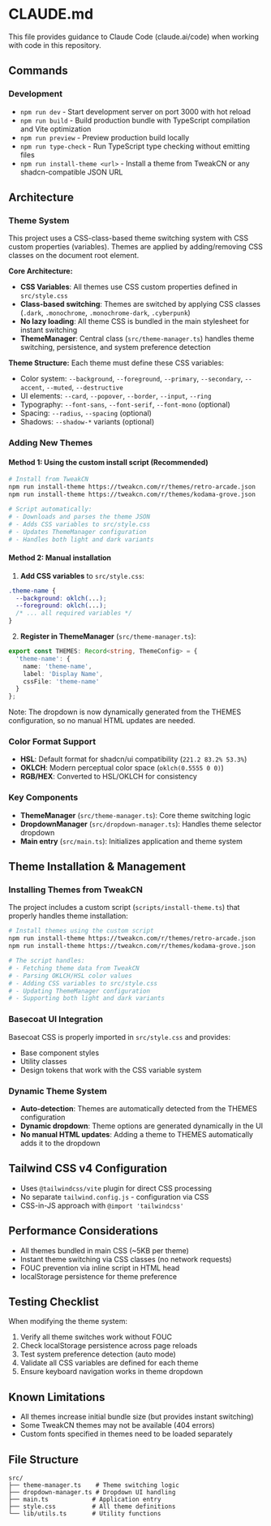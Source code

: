 # CLAUDE.md

This file provides guidance to Claude Code (claude.ai/code) when working with code in this repository.

## Commands

### Development
- `npm run dev` - Start development server on port 3000 with hot reload
- `npm run build` - Build production bundle with TypeScript compilation and Vite optimization
- `npm run preview` - Preview production build locally
- `npm run type-check` - Run TypeScript type checking without emitting files
- `npm run install-theme <url>` - Install a theme from TweakCN or any shadcn-compatible JSON URL

## Architecture

### Theme System
This project uses a CSS-class-based theme switching system with CSS custom properties (variables). Themes are applied by adding/removing CSS classes on the document root element.

**Core Architecture:**
- **CSS Variables**: All themes use CSS custom properties defined in `src/style.css`
- **Class-based switching**: Themes are switched by applying CSS classes (`.dark`, `.monochrome`, `.monochrome-dark`, `.cyberpunk`)
- **No lazy loading**: All theme CSS is bundled in the main stylesheet for instant switching
- **ThemeManager**: Central class (`src/theme-manager.ts`) handles theme switching, persistence, and system preference detection

**Theme Structure:**
Each theme must define these CSS variables:
- Color system: `--background`, `--foreground`, `--primary`, `--secondary`, `--accent`, `--muted`, `--destructive`
- UI elements: `--card`, `--popover`, `--border`, `--input`, `--ring`
- Typography: `--font-sans`, `--font-serif`, `--font-mono` (optional)
- Spacing: `--radius`, `--spacing` (optional)
- Shadows: `--shadow-*` variants (optional)

### Adding New Themes

#### Method 1: Using the custom install script (Recommended)
```bash
# Install from TweakCN
npm run install-theme https://tweakcn.com/r/themes/retro-arcade.json
npm run install-theme https://tweakcn.com/r/themes/kodama-grove.json

# Script automatically:
# - Downloads and parses the theme JSON
# - Adds CSS variables to src/style.css
# - Updates ThemeManager configuration
# - Handles both light and dark variants
```

#### Method 2: Manual installation
1. **Add CSS variables** to `src/style.css`:
```css
.theme-name {
  --background: oklch(...);
  --foreground: oklch(...);
  /* ... all required variables */
}
```

2. **Register in ThemeManager** (`src/theme-manager.ts`):
```typescript
export const THEMES: Record<string, ThemeConfig> = {
  'theme-name': {
    name: 'theme-name',
    label: 'Display Name',
    cssFile: 'theme-name'
  }
};
```

Note: The dropdown is now dynamically generated from the THEMES configuration, so no manual HTML updates are needed.

### Color Format Support
- **HSL**: Default format for shadcn/ui compatibility (`221.2 83.2% 53.3%`)
- **OKLCH**: Modern perceptual color space (`oklch(0.5555 0 0)`)
- **RGB/HEX**: Converted to HSL/OKLCH for consistency

### Key Components

- **ThemeManager** (`src/theme-manager.ts`): Core theme switching logic
- **DropdownManager** (`src/dropdown-manager.ts`): Handles theme selector dropdown
- **Main entry** (`src/main.ts`): Initializes application and theme system

## Theme Installation & Management

### Installing Themes from TweakCN
The project includes a custom script (`scripts/install-theme.ts`) that properly handles theme installation:

```bash
# Install themes using the custom script
npm run install-theme https://tweakcn.com/r/themes/retro-arcade.json
npm run install-theme https://tweakcn.com/r/themes/kodama-grove.json

# The script handles:
# - Fetching theme data from TweakCN
# - Parsing OKLCH/HSL color values
# - Adding CSS variables to src/style.css
# - Updating ThemeManager configuration
# - Supporting both light and dark variants
```

### Basecoat UI Integration
Basecoat CSS is properly imported in `src/style.css` and provides:
- Base component styles
- Utility classes
- Design tokens that work with the CSS variable system

### Dynamic Theme System
- **Auto-detection**: Themes are automatically detected from the THEMES configuration
- **Dynamic dropdown**: Theme options are generated dynamically in the UI
- **No manual HTML updates**: Adding a theme to THEMES automatically adds it to the dropdown

## Tailwind CSS v4 Configuration
- Uses `@tailwindcss/vite` plugin for direct CSS processing
- No separate `tailwind.config.js` - configuration via CSS
- CSS-in-JS approach with `@import 'tailwindcss'`

## Performance Considerations
- All themes bundled in main CSS (~5KB per theme)
- Instant theme switching via CSS classes (no network requests)
- FOUC prevention via inline script in HTML head
- localStorage persistence for theme preference

## Testing Checklist
When modifying the theme system:
1. Verify all theme switches work without FOUC
2. Check localStorage persistence across page reloads
3. Test system preference detection (auto mode)
4. Validate all CSS variables are defined for each theme
5. Ensure keyboard navigation works in theme dropdown

## Known Limitations
- All themes increase initial bundle size (but provides instant switching)
- Some TweakCN themes may not be available (404 errors)
- Custom fonts specified in themes need to be loaded separately

## File Structure
```
src/
├── theme-manager.ts    # Theme switching logic
├── dropdown-manager.ts # Dropdown UI handling
├── main.ts            # Application entry
├── style.css          # All theme definitions
└── lib/utils.ts       # Utility functions
```
